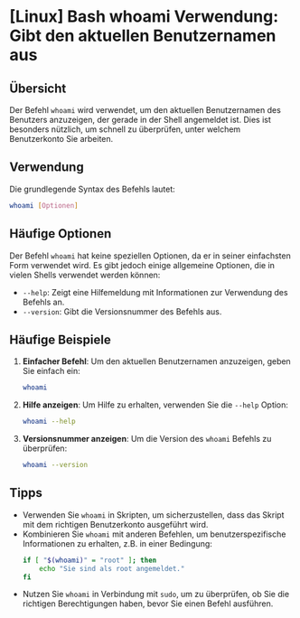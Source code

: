 # [Linux] Bash whoami Verwendung: Gibt den aktuellen Benutzernamen aus

## Übersicht
Der Befehl `whoami` wird verwendet, um den aktuellen Benutzernamen des Benutzers anzuzeigen, der gerade in der Shell angemeldet ist. Dies ist besonders nützlich, um schnell zu überprüfen, unter welchem Benutzerkonto Sie arbeiten.

## Verwendung
Die grundlegende Syntax des Befehls lautet:

```bash
whoami [Optionen]
```

## Häufige Optionen
Der Befehl `whoami` hat keine speziellen Optionen, da er in seiner einfachsten Form verwendet wird. Es gibt jedoch einige allgemeine Optionen, die in vielen Shells verwendet werden können:

- `--help`: Zeigt eine Hilfemeldung mit Informationen zur Verwendung des Befehls an.
- `--version`: Gibt die Versionsnummer des Befehls aus.

## Häufige Beispiele

1. **Einfacher Befehl**: Um den aktuellen Benutzernamen anzuzeigen, geben Sie einfach ein:
   ```bash
   whoami
   ```

2. **Hilfe anzeigen**: Um Hilfe zu erhalten, verwenden Sie die `--help` Option:
   ```bash
   whoami --help
   ```

3. **Versionsnummer anzeigen**: Um die Version des `whoami` Befehls zu überprüfen:
   ```bash
   whoami --version
   ```

## Tipps
- Verwenden Sie `whoami` in Skripten, um sicherzustellen, dass das Skript mit dem richtigen Benutzerkonto ausgeführt wird.
- Kombinieren Sie `whoami` mit anderen Befehlen, um benutzerspezifische Informationen zu erhalten, z.B. in einer Bedingung:
  ```bash
  if [ "$(whoami)" = "root" ]; then
      echo "Sie sind als root angemeldet."
  fi
  ```
- Nutzen Sie `whoami` in Verbindung mit `sudo`, um zu überprüfen, ob Sie die richtigen Berechtigungen haben, bevor Sie einen Befehl ausführen.
